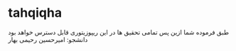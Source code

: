 # tahqiqha
طبق فرموده شما ازین پس تمامی تحقیق ها در این ریپوزیتوری قابل دسترس خواهد بود<br>
دانشجو: امیرحسین رحیمی بهار
